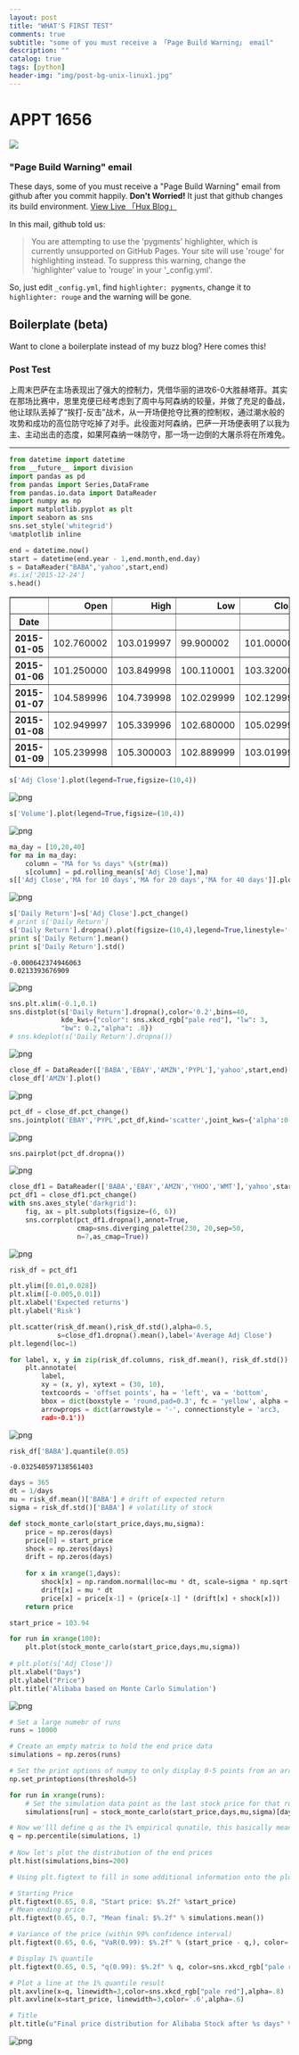 ```yaml
---
layout: post
title: "WHAT'S FIRST TEST"
comments: true
subtitle: "some of you must receive a 「Page Build Warning」 email"
description: ""
catalog: true
tags: [python]
header-img: "img/post-bg-unix-linux1.jpg"
---
```


#  APPT 1656 <i class="fa fa-twitter fa-lg"></i>


![](/img/appt1656.jpg)


### "Page Build Warning" email

 These days, some of you must receive a "Page Build Warning" email from github after you commit happily. **Don't Worried!** It just that github changes its build environment.
 [View Live 「Hux Blog」](http://huxpro.github.io)

In this mail, github told us:

> You are attempting to use the 'pygments' highlighter, which is currently unsupported on GitHub Pages. Your site will use 'rouge' for highlighting instead. To suppress this warning, change the 'highlighter' value to 'rouge' in your '_config.yml'.

So, just edit `_config.yml`, find `highlighter: pygments`, change it to `highlighter: rouge` and the warning will be gone.


## Boilerplate (beta)

Want to clone a boilerplate instead of my buzz blog? Here comes this! 

### Post Test

上周末巴萨在主场表现出了强大的控制力，凭借华丽的进攻6-0大胜赫塔菲。其实在那场比赛中，恩里克便已经考虑到了周中与阿森纳的较量，并做了充足的备战，他让球队丢掉了“挨打-反击”战术，从一开场便抢夺比赛的控制权，通过潮水般的攻势和成功的高位防守吃掉了对手。此役面对阿森纳，巴萨一开场便表明了以我为主、主动出击的态度，如果阿森纳一味防守，那一场一边倒的大屠杀将在所难免。


---

```python
from datetime import datetime
from __future__ import division
import pandas as pd    
from pandas import Series,DataFrame
from pandas.io.data import DataReader
import numpy as np
import matplotlib.pyplot as plt
import seaborn as sns
sns.set_style('whitegrid')
%matplotlib inline
```


```python
end = datetime.now()
start = datetime(end.year - 1,end.month,end.day)
s = DataReader("BABA",'yahoo',start,end)
#s.ix['2015-12-24']
s.head()
```




<div>
<table border="1" class="dataframe">
  <thead>
    <tr style="text-align: right;">
      <th></th>
      <th>Open</th>
      <th>High</th>
      <th>Low</th>
      <th>Close</th>
      <th>Volume</th>
      <th>Adj Close</th>
    </tr>
    <tr>
      <th>Date</th>
      <th></th>
      <th></th>
      <th></th>
      <th></th>
      <th></th>
      <th></th>
    </tr>
  </thead>
  <tbody>
    <tr>
      <th>2015-01-05</th>
      <td>102.760002</td>
      <td>103.019997</td>
      <td>99.900002</td>
      <td>101.000000</td>
      <td>18337000</td>
      <td>101.000000</td>
    </tr>
    <tr>
      <th>2015-01-06</th>
      <td>101.250000</td>
      <td>103.849998</td>
      <td>100.110001</td>
      <td>103.320000</td>
      <td>15720400</td>
      <td>103.320000</td>
    </tr>
    <tr>
      <th>2015-01-07</th>
      <td>104.589996</td>
      <td>104.739998</td>
      <td>102.029999</td>
      <td>102.129997</td>
      <td>11052200</td>
      <td>102.129997</td>
    </tr>
    <tr>
      <th>2015-01-08</th>
      <td>102.949997</td>
      <td>105.339996</td>
      <td>102.680000</td>
      <td>105.029999</td>
      <td>12942100</td>
      <td>105.029999</td>
    </tr>
    <tr>
      <th>2015-01-09</th>
      <td>105.239998</td>
      <td>105.300003</td>
      <td>102.889999</td>
      <td>103.019997</td>
      <td>10222200</td>
      <td>103.019997</td>
    </tr>
  </tbody>
</table>
</div>




```python
s['Adj Close'].plot(legend=True,figsize=(10,4))
```









![png](/assets/image/output_2_1.png)



```python
s['Volume'].plot(legend=True,figsize=(10,4))
```









![png](/assets/image/output_3_1.png)



```python
ma_day = [10,20,40]
for ma in ma_day:
    column = "MA for %s days" %(str(ma))
    s[column] = pd.rolling_mean(s['Adj Close'],ma)
s[['Adj Close','MA for 10 days','MA for 20 days','MA for 40 days']].plot(subplots=False,figsize=(10,4))
```




![png](/assets/image/output_4_1.png)



```python
s['Daily Return']=s['Adj Close'].pct_change()
# print s['Daily Return']
s['Daily Return'].dropna().plot(figsize=(10,4),legend=True,linestyle='--',marker='s')
print s['Daily Return'].mean()
print s['Daily Return'].std()
```

   
   
    -0.000642374946063
    0.0213393676909



![png](/assets/image/output_5_1.png)



```python
sns.plt.xlim(-0.1,0.1)
sns.distplot(s['Daily Return'].dropna(),color='0.2',bins=40,
             kde_kws={"color": sns.xkcd_rgb["pale red"], "lw": 3, 
             "bw": 0.2,"alpha": .8})
# sns.kdeplot(s['Daily Return'].dropna())
```




![png](/assets/image/output_6_1.png)



```python
close_df = DataReader(['BABA','EBAY','AMZN','PYPL'],'yahoo',start,end)['Adj Close']
close_df['AMZN'].plot()
```



![png](/assets/image/output_7_1.png)



```python
pct_df = close_df.pct_change()
sns.jointplot('EBAY','PYPL',pct_df,kind='scatter',joint_kws={'alpha':0.6})
```



![png](/assets/image/output_8_1.png)



```python
sns.pairplot(pct_df.dropna())
```





![png](/assets/image/output_9_1.png)



```python
close_df1 = DataReader(['BABA','EBAY','AMZN','YHOO','WMT'],'yahoo',start,end)['Adj Close']
pct_df1 = close_df1.pct_change()
with sns.axes_style('darkgrid'):
    fig, ax = plt.subplots(figsize=(6, 6))
    sns.corrplot(pct_df1.dropna(),annot=True,
                 cmap=sns.diverging_palette(230, 20,sep=50, 
                 n=7,as_cmap=True))   
```


![png](/assets/image/output_10_0.png)



```python
risk_df = pct_df1

plt.ylim([0.01,0.028])
plt.xlim([-0.005,0.01])
plt.xlabel('Expected returns')
plt.ylabel('Risk')

plt.scatter(risk_df.mean(),risk_df.std(),alpha=0.5,
            s=close_df1.dropna().mean(),label='Average Adj Close')
plt.legend(loc=1)

for label, x, y in zip(risk_df.columns, risk_df.mean(), risk_df.std()):
    plt.annotate(
        label, 
        xy = (x, y), xytext = (30, 10),
        textcoords = 'offset points', ha = 'left', va = 'bottom',
        bbox = dict(boxstyle = 'round,pad=0.3', fc = 'yellow', alpha = .5),
        arrowprops = dict(arrowstyle = '-', connectionstyle = 'arc3,
        rad=-0.1'))
```


![png](/assets/image/output_11_0.png)



```python
risk_df['BABA'].quantile(0.05)
```




    -0.032540597138561403




```python
days = 365
dt = 1/days
mu = risk_df.mean()['BABA'] # drift of expected return
sigma = risk_df.std()['BABA'] # volatility of stock

def stock_monte_carlo(start_price,days,mu,sigma):
    price = np.zeros(days)
    price[0] = start_price
    shock = np.zeros(days)
    drift = np.zeros(days)
    
    for x in xrange(1,days):
        shock[x] = np.random.normal(loc=mu * dt, scale=sigma * np.sqrt(dt))
        drift[x] = mu * dt
        price[x] = price[x-1] + (price[x-1] * (drift[x] + shock[x]))
    return price

start_price = 103.94

for run in xrange(100):
    plt.plot(stock_monte_carlo(start_price,days,mu,sigma))
    
# plt.plot(s['Adj Close'])
plt.xlabel("Days")
plt.ylabel("Price")
plt.title('Alibaba based on Monte Carlo Simulation')
```



![png](/assets/image/output_13_1.png)



```python
# Set a large numebr of runs
runs = 10000

# Create an empty matrix to hold the end price data
simulations = np.zeros(runs)

# Set the print options of numpy to only display 0-5 points from an array to suppress output
np.set_printoptions(threshold=5)

for run in xrange(runs):    
    # Set the simulation data point as the last stock price for that run
    simulations[run] = stock_monte_carlo(start_price,days,mu,sigma)[days-1];
```


```python
# Now we'lll define q as the 1% empirical qunatile, this basically means that 99% of the values should fall between here
q = np.percentile(simulations, 1)
    
# Now let's plot the distribution of the end prices
plt.hist(simulations,bins=200)

# Using plt.figtext to fill in some additional information onto the plot

# Starting Price
plt.figtext(0.65, 0.8, "Start price: $%.2f" %start_price)
# Mean ending price
plt.figtext(0.65, 0.7, "Mean final: $%.2f" % simulations.mean())

# Variance of the price (within 99% confidence interval)
plt.figtext(0.65, 0.6, "VaR(0.99): $%.2f" % (start_price - q,), color='.4')

# Display 1% quantile
plt.figtext(0.65, 0.5, "q(0.99): $%.2f" % q, color=sns.xkcd_rgb["pale red"])

# Plot a line at the 1% quantile result
plt.axvline(x=q, linewidth=3,color=sns.xkcd_rgb["pale red"],alpha=.8)
plt.axvline(x=start_price, linewidth=3,color='.6',alpha=.6)

# Title
plt.title(u"Final price distribution for Alibaba Stock after %s days" % days, weight='bold');
```


![png](/assets/image/output_15_0.png)

